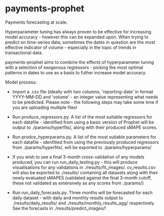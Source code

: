 # payments-prophet
Payments forecasting at scale.

Hyperparameter tuning has always proven to be effective for increasing model accuracy - however this can be expanded upon.
When trying to predict on time-series data, sometimes the dates in question are the most effective indicator of volume - especially in the topic of trends in transactional data.

payments-prophet aims to combine the effects of hyperparameter tuning with a selection of exogenous regressors - picking the most optimal patterns in dates to use as a basis to futher increase model accuracy.

Model process:

  - Import a .csv file (ideally with two columns, 'reporting-date' in format YYYY-MM-DD and 'volume' - an integer value representing what needs to be predicted.
    Please note - the following steps may take some time if you are uploading multiple files!

  - Run produce_regressors.py. A list of the most suitable regressors for each datafile - identified from using a basic version of Prophet will be output to ./params/hyperfits/, along with their produced sMAPE scores.

  - Run prodce_hyperparams.py. A list of the most suitable parameters for each datafile - idenfitied from using the previously produced regressors from ./params/hyperfits/, will be exported to ./params/hyperparams/

  - If you wish to see a final 3-month cross-validation of any models produced, you can run run_daily_testing.py - this will produce visualisations for any validations in ./results/fit_images/.
    cv_results.csv will also be exported to ./results/ containing all datasets along with their newly evaluated sMAPES (validated against the final 3-month cutoff, these not validated as extensively as any scores from ./params/)
	
  - Run run_daily_forecasts.py. Three months will be forecasted for each daily dataset - with daily and monthly results output to ./results/daily_results/ and ./results/monthly_results_agg/ respectively.
    See the forecasts in ./results/predict_images/!